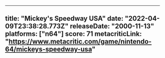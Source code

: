 
---
title: "Mickey's Speedway USA"
date: "2022-04-09T23:38:28.773Z"
releaseDate: "2000-11-13"
platforms: ["n64"]
score: 71
metacriticLink: "https://www.metacritic.com/game/nintendo-64/mickeys-speedway-usa"
---
